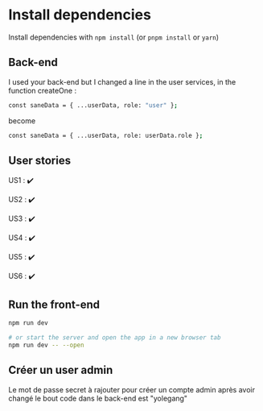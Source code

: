 # Install dependencies

Install dependencies with `npm install` (or `pnpm install` or `yarn`)

## Back-end

I used your back-end but I changed a line in the user services, in the function createOne :
```bash
const saneData = { ...userData, role: "user" };
```
become
```bash
const saneData = { ...userData, role: userData.role };
```

## User stories

US1 : ✔️

US2 : ✔️

US3 : ✔️

US4 : ✔️

US5 : ✔️

US6 : ✔️

## Run the front-end

```bash
npm run dev

# or start the server and open the app in a new browser tab
npm run dev -- --open
```

## Créer un user admin

Le mot de passe secret à rajouter pour créer un compte admin après avoir changé le bout code dans le back-end est "yolegang"
